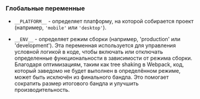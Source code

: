 ### Глобальные переменные

- `__PLATFORM__` - определяет платформу, на которой собирается проект (например, `'mobile'` или `'desktop'`).

- `__ENV__` - определяет режим сборки (например, 'production' или 'development'). Эта переменная используется для управления условной логикой в коде, чтобы включать или отключать определенные функциональности в зависимости от режима сборки. Благодаря оптимизациям, таким как tree shaking в Webpack, код, который заведомо не будет выполнен в определённом режиме, может быть исключён из финального бандла. Это помогает сократить размер итогового бандла и улучшить производительность.
